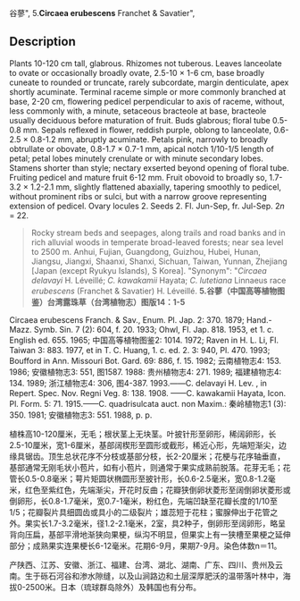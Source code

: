 谷蓼",
5.**Circaea erubescens** Franchet & Savatier",

## Description
Plants 10-120 cm tall, glabrous. Rhizomes not tuberous. Leaves lanceolate to ovate or occasionally broadly ovate, 2.5-10 × 1-6 cm, base broadly cuneate to rounded or truncate, rarely subcordate, margin denticulate, apex shortly acuminate. Terminal raceme simple or more commonly branched at base, 2-20 cm, flowering pedicel perpendicular to axis of raceme, without, less commonly with, a minute, setaceous bracteole at base, bracteole usually deciduous before maturation of fruit. Buds glabrous; floral tube 0.5-0.8 mm. Sepals reflexed in flower, reddish purple, oblong to lanceolate, 0.6-2.5 × 0.8-1.2 mm, abruptly acuminate. Petals pink, narrowly to broadly obtrullate or obovate, 0.8-1.7 × 0.7-1 mm, apical notch 1/10-1/5 length of petal; petal lobes minutely crenulate or with minute secondary lobes. Stamens shorter than style; nectary exserted beyond opening of floral tube. Fruiting pedicel and mature fruit 6-12 mm. Fruit obovoid to broadly so, 1.7-3.2 × 1.2-2.1 mm, slightly flattened abaxially, tapering smoothly to pedicel, without prominent ribs or sulci, but with a narrow groove representing extension of pedicel. Ovary locules 2. Seeds 2. Fl. Jun-Sep, fr. Jul-Sep. 2*n* = 22.

> Rocky stream beds and seepages, along trails and road banks and in rich alluvial woods in temperate broad-leaved forests; near sea level to 2500 m. Anhui, Fujian, Guangdong, Guizhou, Hubei, Hunan, Jiangsu, Jiangxi, Shaanxi, Shanxi, Sichuan, Taiwan, Yunnan, Zhejiang [Japan (except Ryukyu Islands), S Korea].
  "Synonym": "*Circaea delavayi* H. Léveillé; *C. kawakamii* Hayata; *C.* *lutetiana* Linnaeus race *erubescens* (Franchet &amp; Savatier) H. Léveillé.
**5.谷蓼（中国高等植物图鉴）台湾露珠草（台湾植物志）图版14：1-5**

Circaea erubescens Franch. & Sav., Enum. Pl. Jap. 2: 370. 1879; Hand.-Mazz. Symb. Sin. 7 (2): 604, f. 20. 1933; Ohwl, Fl. Jap. 818. 1953, et 1. c. English ed. 655. 1965; 中国高等植物图鉴2: 1014. 1972; Raven in H. L. Li, Fl. Taiwan 3: 883. 1977, et in T. C. Huang, 1. c. ed. 2. 3: 940, Pl. 470. 1993; Boufford in Ann. Missouri Bot. Gard. 69: 886, f. 15. 1982; 云南植物志4: 153. 1986; 安徽植物志3: 551, 图1587. 1988: 贵州植物志4: 271. 1989; 福建植物志4: 134. 1989; 浙江植物志4: 306, 图4-387. 1993.——C. delavayi H. Lev. , in Repert. Spec. Nov. Regni Veg. 8: 138. 1908. ——C. kawakamii Hayata, Icon. Pl. Form. 5: 71. 1915.——C. quadrisulcata auct. non Maxim.: 秦岭植物志1 (3): 350. 1981; 安徽植物志3: 551. 1988, p. p.

植株高10-120厘米，无毛；根状茎上无块茎。叶披针形至卵形，稀阔卵形，长2.5-10厘米，宽1-6厘米，基部阔楔形至圆形或截形，稀近心形，先端短渐尖，边缘具锯齿。顶生总状花序不分枝或基部分枝，长2-20厘米；花梗与花序轴垂直，基部通常无刚毛状小苞片，如有小苞片，则通常于果实成熟前脱落。花芽无毛；花管长0.5-0.8毫米；萼片矩圆状椭圆形至披针形，长0.6-2.5毫米，宽0.8-1.2毫米，红色至紫红色，先端渐尖，开花时反曲；花瓣狭倒卵状菱形至阔倒卵状菱形或倒卵形，长0.8-1.7毫米，宽0.7-1毫米，粉红色，先端凹缺至花瓣长度的1/10至1/5；花瓣裂片具细圆齿或具小的二级裂片；雄蕊短于花柱；蜜腺伸出于花管之外。果实长1.7-3.2毫米，径1.2-2.1毫米，2室，具2种子，倒卵形至阔卵形，略呈背向压扁，基部平滑地渐狭向果梗，纵沟不明显，但果实上有一狭槽至果梗之延伸部分；成熟果实连果梗长6-12毫米。花期6-9月，果期7-9月。染色体数n＝11。

产陕西、江苏、安徽、浙江、福建、台湾、湖北、湖南、广东、四川、贵州及云南。生于砾石河谷和渗水隙缝，以及山涧路边和土层深厚肥沃的温带落叶林中，海拔0-2500米。日本（琉球群岛除外）及韩国也有分布。
